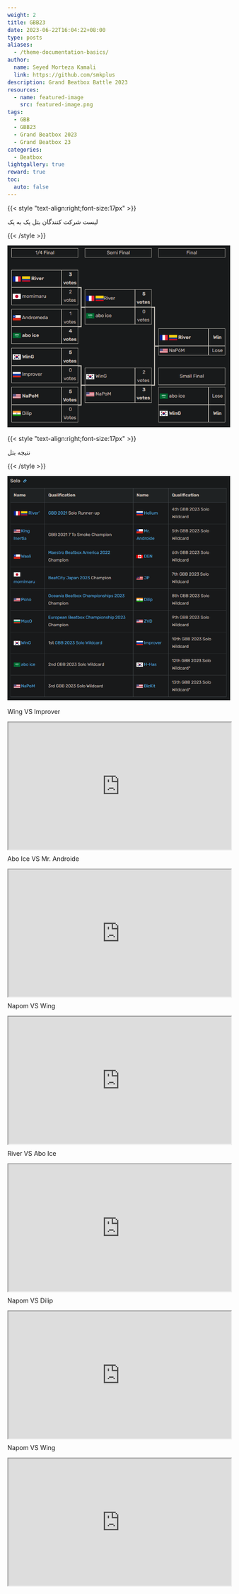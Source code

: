 ```yaml
---
weight: 2
title: GBB23
date: 2023-06-22T16:04:22+08:00
type: posts
aliases:
  - /theme-documentation-basics/
author:
  name: Seyed Morteza Kamali
  link: https://github.com/smkplus
description: Grand Beatbox Battle 2023
resources:
  - name: featured-image
    src: featured-image.png
tags:
  - GBB
  - GBB23
  - Grand Beatbox 2023
  - Grand Beatbox 23
categories:
  - Beatbox
lightgallery: true
reward: true
toc:
  auto: false
---
```



{{< style "text-align:right;font-size:17px" >}}

لیست شرکت کنندگان بتل یک به یک

{{< /style >}}



![GBB23 SOLO](Result.png "GBB23 SOLO")

{{< style "text-align:right;font-size:17px" >}}

نتیجه بتل

{{< /style >}}


![GBB23 SOLO](Solo.png "GBB23 SOLO")

Wing VS Improver

<style>.h_iframe-aparat_embed_frame{position:relative;}.h_iframe-aparat_embed_frame .ratio{display:block;width:100%;height:auto;}.h_iframe-aparat_embed_frame iframe{position:absolute;top:0;left:0;width:100%;height:100%;}</style><div class="h_iframe-aparat_embed_frame"><span style="display: block;padding-top: 57%"></span><iframe src="https://www.aparat.com/video/video/embed/videohash/vWRyK/vt/frame"  allowFullScreen="true" webkitallowfullscreen="true" mozallowfullscreen="true"></iframe></div>


Abo Ice VS Mr. Androide

<style>.h_iframe-aparat_embed_frame{position:relative;}.h_iframe-aparat_embed_frame .ratio{display:block;width:100%;height:auto;}.h_iframe-aparat_embed_frame iframe{position:absolute;top:0;left:0;width:100%;height:100%;}</style><div class="h_iframe-aparat_embed_frame"><span style="display: block;padding-top: 57%"></span><iframe src="https://www.aparat.com/video/video/embed/videohash/Q0kYE/vt/frame"  allowFullScreen="true" webkitallowfullscreen="true" mozallowfullscreen="true"></iframe></div>

Napom VS Wing

<style>.h_iframe-aparat_embed_frame{position:relative;}.h_iframe-aparat_embed_frame .ratio{display:block;width:100%;height:auto;}.h_iframe-aparat_embed_frame iframe{position:absolute;top:0;left:0;width:100%;height:100%;}</style><div class="h_iframe-aparat_embed_frame"><span style="display: block;padding-top: 57%"></span><iframe src="https://www.aparat.com/video/video/embed/videohash/KPB4M/vt/frame"  allowFullScreen="true" webkitallowfullscreen="true" mozallowfullscreen="true"></iframe></div>

River VS Abo Ice

<style>.h_iframe-aparat_embed_frame{position:relative;}.h_iframe-aparat_embed_frame .ratio{display:block;width:100%;height:auto;}.h_iframe-aparat_embed_frame iframe{position:absolute;top:0;left:0;width:100%;height:100%;}</style><div class="h_iframe-aparat_embed_frame"><span style="display: block;padding-top: 57%"></span><iframe src="https://www.aparat.com/video/video/embed/videohash/ivcZR/vt/frame"  allowFullScreen="true" webkitallowfullscreen="true" mozallowfullscreen="true"></iframe></div>


Napom VS Dilip

<style>.h_iframe-aparat_embed_frame{position:relative;}.h_iframe-aparat_embed_frame .ratio{display:block;width:100%;height:auto;}.h_iframe-aparat_embed_frame iframe{position:absolute;top:0;left:0;width:100%;height:100%;}</style><div class="h_iframe-aparat_embed_frame"><span style="display: block;padding-top: 57%"></span><iframe src="https://www.aparat.com/video/video/embed/videohash/OBljL/vt/frame"  allowFullScreen="true" webkitallowfullscreen="true" mozallowfullscreen="true"></iframe></div>

Napom VS Wing

<style>.h_iframe-aparat_embed_frame{position:relative;}.h_iframe-aparat_embed_frame .ratio{display:block;width:100%;height:auto;}.h_iframe-aparat_embed_frame iframe{position:absolute;top:0;left:0;width:100%;height:100%;}</style><div class="h_iframe-aparat_embed_frame"><span style="display: block;padding-top: 57%"></span><iframe src="https://www.aparat.com/video/video/embed/videohash/KPB4M/vt/frame"  allowFullScreen="true" webkitallowfullscreen="true" mozallowfullscreen="true"></iframe></div>




